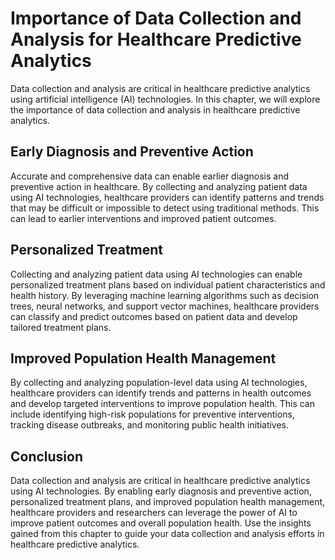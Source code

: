 Importance of Data Collection and Analysis for Healthcare Predictive Analytics
====================================================================================================================================================================

Data collection and analysis are critical in healthcare predictive analytics using artificial intelligence (AI) technologies. In this chapter, we will explore the importance of data collection and analysis in healthcare predictive analytics.

Early Diagnosis and Preventive Action
-------------------------------------

Accurate and comprehensive data can enable earlier diagnosis and preventive action in healthcare. By collecting and analyzing patient data using AI technologies, healthcare providers can identify patterns and trends that may be difficult or impossible to detect using traditional methods. This can lead to earlier interventions and improved patient outcomes.

Personalized Treatment
----------------------

Collecting and analyzing patient data using AI technologies can enable personalized treatment plans based on individual patient characteristics and health history. By leveraging machine learning algorithms such as decision trees, neural networks, and support vector machines, healthcare providers can classify and predict outcomes based on patient data and develop tailored treatment plans.

Improved Population Health Management
-------------------------------------

By collecting and analyzing population-level data using AI technologies, healthcare providers can identify trends and patterns in health outcomes and develop targeted interventions to improve population health. This can include identifying high-risk populations for preventive interventions, tracking disease outbreaks, and monitoring public health initiatives.

Conclusion
----------

Data collection and analysis are critical in healthcare predictive analytics using AI technologies. By enabling early diagnosis and preventive action, personalized treatment plans, and improved population health management, healthcare providers and researchers can leverage the power of AI to improve patient outcomes and overall population health. Use the insights gained from this chapter to guide your data collection and analysis efforts in healthcare predictive analytics.
